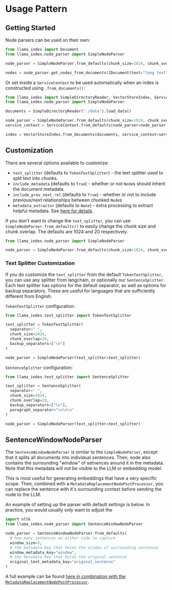 # Usage Pattern

## Getting Started

Node parsers can be used on their own:

```python
from llama_index import Document
from llama_index.node_parser import SimpleNodeParser

node_parser = SimpleNodeParser.from_defaults(chunk_size=1024, chunk_overlap=20)

nodes = node_parser.get_nodes_from_documents([Document(text="long text")], show_progress=False)
```

Or set inside a `ServiceContext` to be used automatically when an index is constructed using `.from_documents()`:

```python
from llama_index import SimpleDirectoryReader, VectorStoreIndex, ServiceContext
from llama_index.node_parser import SimpleNodeParser

documents = SimpleDirectoryReader("./data").load_data()

node_parser = SimpleNodeParser.from_defaults(chunk_size=1024, chunk_overlap=20)
service_context = ServiceContext.from_defaults(node_parser=node_parser)

index = VectorStoreIndex.from_documents(documents, service_context=service_context)
```

## Customization

There are several options available to customize:

- `text_splitter` (defaults to `TokenTextSplitter`) - the text splitter used to split text into chunks.
- `include_metadata` (defaults to `True`) - whether or not `Node`s should inherit the document metadata.
- `include_prev_next_rel` (defaults to `True`) - whether or not to include previous/next relationships between chunked `Node`s
- `metadata_extractor` (defaults to `None`) - extra processing to extract helpful metadata. See [here for details](/core_modules/data_modules/documents_and_nodes/usage_metadata_extractor.md).

If you don't want to change the `text_splitter`, you can use `SimpleNodeParser.from_defaults()` to easily change the chunk size and chunk overlap. The defaults are 1024 and 20 respectively.

```python
from llama_index.node_parser import SimpleNodeParser

node_parser = SimpleNodeParser.from_defaults(chunk_size=1024, chunk_overlap=20)
```

### Text Splitter Customization

If you do customize the `text_splitter` from the default `TokenTextSplitter`, you can use any splitter from langchain, or optionally our `SentenceSplitter`. Each text splitter has options for the default separator, as well as options for backup separators. These are useful for languages that are sufficiently different from English.

`TokenTextSplitter` configuration:

```python
from llama_index.text_splitter import TokenTextSplitter

text_splitter = TokenTextSplitter(
  separator=" ",
  chunk_size=1024,
  chunk_overlap=20,
  backup_separators=["\n"]
)

node_parser = SimpleNodeParser(text_splitter=text_splitter)
```

`SentenceSplitter` configuration:

```python
from llama_index.text_splitter import SentenceSplitter

text_splitter = SentenceSplitter(
  separator=" ",
  chunk_size=1024,
  chunk_overlap=20,
  backup_separators=["\n"],
  paragraph_separator="\n\n\n"
)

node_parser = SimpleNodeParser(text_splitter=text_splitter)
```

## SentenceWindowNodeParser

The `SentenceWindowNodeParser` is similar to the `SimpleNodeParser`, except that it splits all documents into individual sentences. Then, node also contains the surrounding "window" of setnences around it in the metadata. Note that this metadata will not be visible to the LLM or embedding model.

This is most useful for generating embeddings that have a very specific scope. Then, combined with a `MetadataReplacementNodePostProcessor`, you can replace the sentence with it's surrounding context before sending the node to the LLM. 

An example of setting up the parser with default settings is below. In practice, you would usually only want to adjust the

```python
import nltk
from llama_index.node_parser import SentenceWindowNodeParser

node_parser = SentenceWindowNodeParser.from_defaults(
  # how many sentences on either side to capture
  window_size=5,  
  # the metadata key that holds the window of surrounding sentences
  window_metadata_key="window",  
  # the metadata key that holds the original sentence
  original_text_metadata_key="original_sentence"
)
```

A full example can be found [here in combination with the `MetadataReplacementNodePostProcessor`](/examples/node_postprocessor/MetadataReplacementDemo.ipynb).
